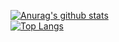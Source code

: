 [![Anurag's github stats](https://github-readme-stats.vercel.app/api?username=JW5123&theme=onedark)](https://github.com/JW5123/github-readme-stats)  
[![Top Langs](https://github-readme-stats.vercel.app/api/top-langs/?username=JW5123&layout=compact&theme=onedark)](https://github.com/JW5123/github-readme-stats)
